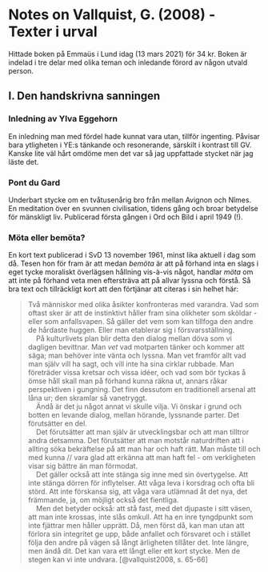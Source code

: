 # Notes on Vallquist, G. (2008) - Texter i urval

Hittade boken på Emmaüs i Lund idag (13 mars 2021) för 34 kr. Boken är indelad i tre delar med olika teman och inledande förord av någon utvald person. 

## I. Den handskrivna sanningen

### Inledning av Ylva Eggehorn

En inledning man med fördel hade kunnat vara utan, tillför ingenting. Påvisar bara ytligheten i YE:s tänkande och resonerande, särskilt i kontrast till GV. Kanske lite väl hårt omdöme men det var så jag uppfattade stycket när jag läste det.

### Pont du Gard

Underbart stycke om en tvåtusenårig bro från mellan Avignon och Nîmes. En meditation över en svunnen civilisation, tidens gång och broar betydelse för mänskligt liv. Publicerad första gången i Ord och Bild i april 1949 (!).  

### Möta eller bemöta?

En kort text publicerad i SvD 13 november 1961, minst lika aktuell i dag som då. Tesen hon för fram är att medan *bemöta* är att på förhand inta en slags i eget tycke moraliskt överlägsen hållning vis-à-vis något, handlar *möta* om att inte på förhand veta men eftersträva att på allvar lyssna och förstå. Så bra text och tillräckligt kort att den förtjänar att citeras i sin helhet här:

> Två människor med olika åsikter konfronteras med varandra. Vad som oftast sker är att de instinktivt håller fram sina olikheter som sköldar - eller som anfallsvapen. Så gäller det vem som kan tillfoga den andre de hårdaste huggen. Eller man etablerar sig i försvarsställning. <br> &nbsp;&nbsp;&nbsp; På kulturlivets plan blir detta den dialog mellan döva som vi dagligen bevittnar. Man *vet* vad motparten tänker och kommer att säga; man behöver inte vänta och lyssna. Man vet framför allt vad man själv vill ha sagt, och vill inte ha sina cirklar rubbade. Man företräder vissa kretsar och vissa idéer, och vad som bör tyckas å ömse håll skall man på förhand kunna räkna ut, annars råkar perspektiven i gungning. Det finn dessutom en traditionell arsenal att låna ur; den skramlar så vanetryggt. <br> &nbsp;&nbsp;&nbsp; Ändå är det ju något annat vi skulle vilja. Vi önskar i grund och botten en levande dialog, mellan hörande, lyssnande parter. Det förutsätter en del. <br> &nbsp;&nbsp;&nbsp; Det förutsätter att man själv är utvecklingsbar och att man tilltror andra detsamma. Det förutsätter att man motstår naturdriften att i allting söka bekräftelse på att man har och haft rätt. Man måste till och med kunna // vara glad att erkänna att man haft fel - om verkligheten visar sig bättre än man förmodat. <br> &nbsp;&nbsp;&nbsp; Det gäller också att inte stänga sig inne med sin övertygelse. Att inte stänga dörren för inflytelser. Att våga leva i korsdrag och ofta bli störd. Att inte förskansa sig, att våga vara utlämnad åt det nya, det främmande, ja, om möjligt också det fientliga. <br> &nbsp;&nbsp;&nbsp; Men det betyder också: att stå fast, med det djupaste i sitt väsen, att man inte krossas, inte slås omkull. Att ha en inre tyngdpunkt som inte fjättrar men håller upprätt. Då, men först då, kan man utan att förlora sin integritet ge upp, både anfallet och försvaret och i stället följa den andre på vägen så långt ärligheten tillåter det. Inte längre, men ändå dit. Det kan vara ett långt eller ett kort stycke. Men de stegen kan vi inte undvara. [@vallquist2008, s. 65-66]
